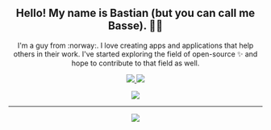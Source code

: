 <h2 align="center">Hello! My name is Bastian (but you can call me Basse). 👋🤓</h2>
<p align="center">I'm a guy from :norway:. I love creating apps and applications that help others in their work. I've started exploring the field of open-source ✨ and hope to contribute to that field as well. 
</p>

<p align=center>
  <a href="https://github.com/Terabyte17">
    <img src="https://badges.pufler.dev/visits/bastiantangedal/bastiantangedal?style=flat-square&color=black&logo=github">
  </a>
  <a href="https://github.com/bastiantangedal?tab=repositories">
    <img src="https://badges.pufler.dev/repos/bastiantangedal?style=flat-square&color=black&logo=github">
  </a>
</p>
<p align="center">
<a href="https://github.com/bastiantangedal"><img src="https://img.shields.io/github/followers/bastiantangedal?style=social"></a>
</p>
<hr>

<p align=center>  
  <img align=center src="https://github-readme-stats.vercel.app/api?username=bastiantangedal&show_icons=true&theme=radical">
</p>





